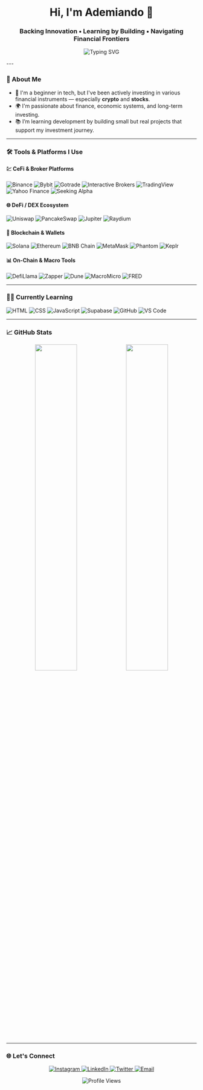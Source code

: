 <h1 align="center">Hi, I'm Ademiando 👋</h1>
<h3 align="center">Backing Innovation • Learning by Building • Navigating Financial Frontiers</h3>

<p align="center">
  <img src="https://readme-typing-svg.demolab.com?font=Fira+Code&size=20&pause=1000&color=00BFFF&center=true&vCenter=true&width=600&lines=Backing+the+future+through+crypto+and+tech.;Learning+by+shipping+and+building.;Curious+about+systems,+sovereignty,+and+scalability." alt="Typing SVG" />
</p>
---

### 🧭 About Me

- 💼 I'm a beginner in tech, but I've been actively investing in various financial instruments — especially **crypto** and **stocks**.
- 🌍 I'm passionate about finance, economic systems, and long-term investing.
- 📚 I’m learning development by building small but real projects that support my investment journey.

---


### 🛠️ Tools & Platforms I Use

#### 💹 CeFi & Broker Platforms
![Binance](https://img.shields.io/badge/Binance-F3BA2F?style=flat&logo=binance&logoColor=white)
![Bybit](https://img.shields.io/badge/Bybit-262626?style=flat&logo=bybit&logoColor=gold)
![Gotrade](https://img.shields.io/badge/Gotrade-0B0B0B?style=flat&logo=googlefinance&logoColor=white)
![Interactive Brokers](https://img.shields.io/badge/Interactive%20Brokers-ffffff?style=flat&logo=ibm&logoColor=black)
![TradingView](https://img.shields.io/badge/TradingView-1E1E1E?style=flat&logo=tradingview&logoColor=white)
![Yahoo Finance](https://img.shields.io/badge/Yahoo%20Finance-6001D2?style=flat&logo=yahoo&logoColor=white)
![Seeking Alpha](https://img.shields.io/badge/Seeking%20Alpha-000000?style=flat&logo=seekingalpha&logoColor=white)

#### 🌐 DeFi / DEX Ecosystem
![Uniswap](https://img.shields.io/badge/Uniswap-FF007A?style=flat&logo=uniswap&logoColor=white)
![PancakeSwap](https://img.shields.io/badge/PancakeSwap-3ECF8E?style=flat&logo=pancakeswap&logoColor=white)
![Jupiter](https://img.shields.io/badge/Jupiter-2E2E2E?style=flat&logo=solana&logoColor=lime)
![Raydium](https://img.shields.io/badge/Raydium-000000?style=flat&logo=data&logoColor=purple)

#### 🔗 Blockchain & Wallets
![Solana](https://img.shields.io/badge/Solana-00FFA3?style=flat&logo=solana&logoColor=white)
![Ethereum](https://img.shields.io/badge/Ethereum-3C3C3D?style=flat&logo=ethereum&logoColor=white)
![BNB Chain](https://img.shields.io/badge/BNBChain-F3BA2F?style=flat&logo=binance&logoColor=black)
![MetaMask](https://img.shields.io/badge/MetaMask-F6851B?style=flat&logo=metamask&logoColor=white)
![Phantom](https://img.shields.io/badge/Phantom-5341A9?style=flat&logo=phantom&logoColor=white)
![Keplr](https://img.shields.io/badge/Keplr-3399FF?style=flat&logo=cosmos&logoColor=white)

#### 📊 On-Chain & Macro Tools
![DefiLlama](https://img.shields.io/badge/DefiLlama-1E1E1E?style=flat&logo=data&logoColor=white)
![Zapper](https://img.shields.io/badge/Zapper-804DFE?style=flat&logo=zapper&logoColor=white)
![Dune](https://img.shields.io/badge/Dune-1E1E1E?style=flat&logo=duneanalytics&logoColor=orange)
![MacroMicro](https://img.shields.io/badge/MacroMicro-000000?style=flat&logo=levelsdotfyi&logoColor=green)
![FRED](https://img.shields.io/badge/FRED-EF3E36?style=flat&logo=chartdotjs&logoColor=white)

---

### 🧑‍💻 Currently Learning

![HTML](https://img.shields.io/badge/HTML-E34F26?style=flat&logo=html5&logoColor=white)
![CSS](https://img.shields.io/badge/CSS-1572B6?style=flat&logo=css3&logoColor=white)
![JavaScript](https://img.shields.io/badge/JavaScript-F7DF1E?style=flat&logo=javascript&logoColor=black)
![Supabase](https://img.shields.io/badge/Supabase-3FCF8E?style=flat&logo=supabase&logoColor=white)
![GitHub](https://img.shields.io/badge/GitHub-181717?style=flat&logo=github&logoColor=white)
![VS Code](https://img.shields.io/badge/VSCode-007ACC?style=flat&logo=visualstudiocode&logoColor=white)

---

### 📈 GitHub Stats

<p align="center">
  <img src="https://github-readme-stats.vercel.app/api?username=ademiando&show_icons=true&theme=tokyonight" width="47%" />
  <img src="https://github-readme-streak-stats.herokuapp.com?user=ademiando&theme=tokyonight" width="47%" />
</p>

---

### 🌐 Let's Connect

<p align="center">
  <a href="https://www.instagram.com/ademiando" target="_blank">
    <img alt="Instagram" src="https://img.shields.io/badge/Instagram-E4405F?style=flat&logo=instagram&logoColor=white" />
  </a>
  <a href="https://linkedin.com/in/ademiando" target="_blank">
    <img alt="LinkedIn" src="https://img.shields.io/badge/LinkedIn-0077B5?style=flat&logo=linkedin&logoColor=white" />
  </a>
  <a href="https://twitter.com/ademiandoo" target="_blank">
    <img alt="Twitter" src="https://img.shields.io/badge/Twitter-1DA1F2?style=flat&logo=twitter&logoColor=white" />
  </a>
  <a href="mailto:ademiandoo@gmail.com">
    <img alt="Email" src="https://img.shields.io/badge/Email-D14836?style=flat&logo=gmail&logoColor=white" />
  </a>
</p>

<p align="center">
  <img src="https://komarev.com/ghpvc/?username=ademiando&label=Profile+Views&color=blue" alt="Profile Views" />
</p>